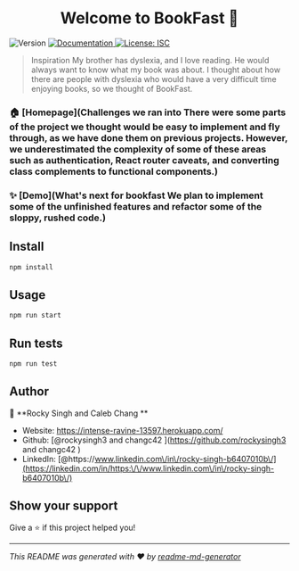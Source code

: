 <h1 align="center">Welcome to BookFast   👋</h1>
<p>
  <img alt="Version" src="https://img.shields.io/badge/version-1.0.0  -blue.svg?cacheSeconds=2592000" />
  <a href="Built With" target="_blank">
    <img alt="Documentation" src="https://img.shields.io/badge/documentation-yes-brightgreen.svg" />
  </a>
  <a href="#" target="_blank">
    <img alt="License: ISC" src="https://img.shields.io/badge/License-ISC-yellow.svg" />
  </a>
</p>

> Inspiration My brother has dyslexia, and I love reading. He would always want to know what my book was about. I thought about how there are people with dyslexia who would have a very difficult time enjoying books, so we thought of BookFast.

### 🏠 [Homepage](Challenges we ran into There were some parts of the project we thought would be easy to implement and fly through, as we have done them on previous projects. However, we underestimated the complexity of some of these areas such as authentication, React router caveats, and converting class complements to functional components.)

### ✨ [Demo](What's next for bookfast We plan to implement some of the unfinished features and refactor some of the sloppy, rushed code.)

## Install

```sh
npm install
```

## Usage

```sh
npm run start
```

## Run tests

```sh
npm run test
```

## Author

👤 **Rocky Singh and Caleb Chang  **

* Website: https://intense-ravine-13597.herokuapp.com/
* Github: [@rockysingh3 and changc42  ](https://github.com/rockysingh3 and changc42  )
* LinkedIn: [@https:\/\/www.linkedin.com\/in\/rocky-singh-b6407010b\/](https://linkedin.com/in/https:\/\/www.linkedin.com\/in\/rocky-singh-b6407010b\/)

## Show your support

Give a ⭐️ if this project helped you!

***
_This README was generated with ❤️ by [readme-md-generator](https://github.com/kefranabg/readme-md-generator)_